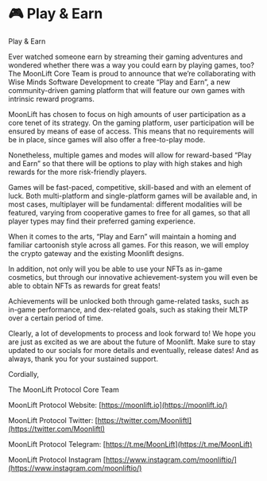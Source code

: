 # 🎮 Play & Earn

Play & Earn

Ever watched someone earn by streaming their gaming adventures and wondered whether there was a way you could earn by playing games, too? The MoonLift Core Team is proud to announce that we’re collaborating with Wise Minds Software Development to create “Play and Earn”, a new community-driven gaming platform that will feature our own games with intrinsic reward programs.

MoonLift has chosen to focus on high amounts of user participation as a core tenet of its strategy. On the gaming platform, user participation will be ensured by means of ease of access. This means that no requirements will be in place, since games will also offer a free-to-play mode.

Nonetheless, multiple games and modes will allow for reward-based “Play and Earn” so that there will be options to play with high stakes and high rewards for the more risk-friendly players.

Games will be fast-paced, competitive, skill-based and with an element of luck. Both multi-platform and single-platform games will be available and, in most cases, multiplayer will be fundamental: different modalities will be featured, varying from cooperative games to free for all games, so that all player types may find their preferred gaming experience.

When it comes to the arts, “Play and Earn” will maintain a homing and familiar cartoonish style across all games. For this reason, we will employ the crypto gateway and the existing Moonlift designs.

In addition, not only will you be able to use your NFTs as in-game cosmetics, but through our innovative achievement-system you will even be able to obtain NFTs as rewards for great feats!

Achievements will be unlocked both through game-related tasks, such as in-game performance, and dex-related goals, such as staking their MLTP over a certain period of time.

Clearly, a lot of developments to process and look forward to! We hope you are just as excited as we are about the future of Moonlift. Make sure to stay updated to our socials for more details and eventually, release dates! And as always, thank you for your sustained support.

Cordially,

The MoonLift Protocol Core Team

MoonLift Protocol Website: [https://moonlift.io](https://moonlift.io/)

MoonLift Protocol Twitter: [https://twitter.com/MoonliftI](https://twitter.com/MoonliftI)

MoonLift Protocol Telegram: [https://t.me/MoonLift](https://t.me/MoonLift) 

MoonLift Protocol Instagram [https://www.instagram.com/moonliftio/](https://www.instagram.com/moonliftio/)

